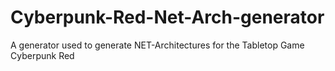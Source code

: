 # Cyberpunk-Red-Net-Arch-generator
A generator used to generate NET-Architectures for the Tabletop Game Cyberpunk Red
